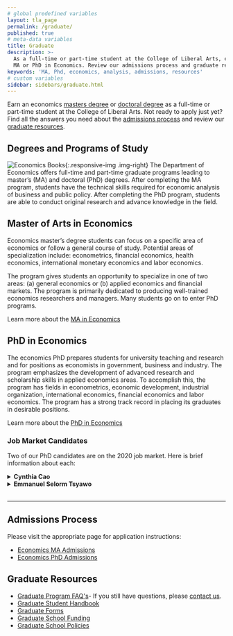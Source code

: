 ```yaml
---
# global predefined variables
layout: tla_page
permalink: /graduate/
published: true
# meta-data variables
title: Graduate
description: >-
  As a full-time or part-time student at the College of Liberal Arts, earn your
  MA or PhD in Economics. Review our admissions process and graduate resources.
keywords: 'MA, Phd, economics, analysis, admissions, resources'
# custom variables
sidebar: sidebars/graduate.html
---
```

Earn an economics [masters degree](#master-of-arts-in-economics) or [doctoral degree](#phd-in-economics) as a full-time or part-time student at the College of Liberal Arts. Not ready to apply just yet? Find all the answers you need about the [admissions process](#admissions-process) and review our [graduate resources](#graduate-resources).

## Degrees and Programs of Study
![Economics Books]({{site.baseurl}}/media/economics-books.png){:.responsive-img .img-right}
The Department of Economics offers full-time and part-time graduate programs leading to master’s (MA) and doctoral (PhD) degrees. After completing the MA program, students have the technical skills required for economic analysis of business and public policy. After completing the PhD program, students are able to conduct original research and advance knowledge in the field.

## Master of Arts in Economics
Economics master’s degree students can focus on a specific area of economics or follow a general course of study. Potential areas of specialization include: econometrics, financial economics, health economics, international monetary economics and labor economics. 

The program gives students an opportunity to specialize in one of two areas: (a) general economics or (b) applied economics and financial markets. The program is primarily dedicated to producing well-trained economics researchers and managers. Many students go on to enter PhD programs.

Learn more about the [MA in Economics](https://www.temple.edu/academics/degree-programs/economics-ma-la-econ-ma)

## PhD in Economics
The economics PhD prepares students for university teaching and research and for positions as economists in government, business and industry. The program emphasizes the development of advanced research and scholarship skills in applied economics areas. To accomplish this, the program has fields in econometrics, economic development, industrial organization, international economics, financial economics and labor economics. The program has a strong track record in placing its graduates in desirable positions.

Learn more about the [PhD in Economics](https://www.temple.edu/academics/degree-programs/economics-phd-la-econ-phd)

### Job Market Candidates
Two of our PhD candidates are on the 2020 job market. Here is brief information about each:

<details>
  <summary><strong>Cynthia Cao</strong></summary>
<p>Fields: Financial Economics, Macroeconomics, Monetary Economics, International Economics.</p>
<p><a href="https://drive.google.com/file/d/1ifWXYjuHhllfZUUya8-6tVyV9lfFPNQg/view?usp=sharing">Job Market Paper title: International Diversification Portfolio in an Open Market Economy: The Role of Endogenous Nominal Exchange Rate.</a></p> 
<p><a href="https://sites.temple.edu/cynthiacao/">Website</a></p>
</details>

<details>
  <summary><strong>Emmanuel Selorm Tsyawo</strong></summary>
<p>Fields: Microeconometrics, Empirical Industrial Organization</p>
<p><a href="https://estsyawo.github.io/Tsyawo_JMP.pdf#">Job Market Paper title: R&D spillover effects on firm innovation – Estimating the spatial matrix from panel data</a></p>
<p><a href="https://estsyawo.github.io/index.html">Website</a></p>
</details><br>

___

## Admissions Process
Please visit the appropriate page for application instructions:
- [Economics MA Admissions](https://www.temple.edu/academics/degree-programs/economics-ma-la-econ-ma/cla-economics-ma-admissions)
- [Economics PhD Admissions](https://www.temple.edu/academics/degree-programs/economics-phd-la-econ-phd/cla-economics-phd-admissions)

## Graduate Resources
- [Graduate Program FAQ's](https://liberalarts.temple.edu/sites/liberalarts/files/FAQs.pdf)- If you still have questions, please [contact us](mailto:claecon@temple.edu).
- [Graduate Student Handbook](https://liberalarts.temple.edu/sites/liberalarts/files/Economics_MA_Handbook_0.pdf)
- [Graduate Forms](http://www.temple.edu/grad/forms/index.htm)
- [Graduate School Funding](http://www.temple.edu/grad/finances/index.htm)
- [Graduate School Policies](http://www.temple.edu/grad/policies/index.htm)
